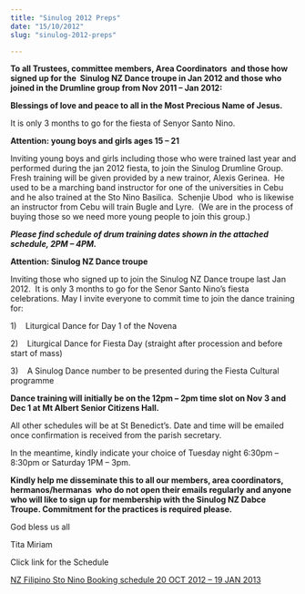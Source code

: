 ```yaml
---
title: "Sinulog 2012 Preps"
date: "15/10/2012"
slug: "sinulog-2012-preps"

---
```


**To all Trustees, committee members, Area Coordinators  and those how signed up for the  Sinulog NZ Dance troupe in Jan 2012 and those who joined in the Drumline group from Nov 2011 – Jan 2012:**

**Blessings of love and peace to all in the Most Precious Name of Jesus.**

It is only 3 months to go for the fiesta of Senyor Santo Nino.

**Attention: young boys and girls ages 15 – 21**

Inviting young boys and girls including those who were trained last year and performed during the jan 2012 fiesta, to join the Sinulog Drumline Group.  Fresh training will be given provided by a new trainor, Alexis Gerinea.  He used to be a marching band instructor for one of the universities in Cebu and he also trained at the Sto Nino Basilica.  Schenjie Ubod  who is likewise an instructor from Cebu will train Bugle and Lyre.  (We are in the process of buying those so we need more young people to join this group.)

**_Please find schedule of drum training dates shown in the attached schedule, 2PM – 4PM._**

**Attention: Sinulog NZ Dance troupe**

Inviting those who signed up to join the Sinulog NZ Dance troupe last Jan 2012.  It is only 3 months to go for the Senor Santo Nino’s fiesta celebrations. May I invite everyone to commit time to join the dance training for:

1)    Liturgical Dance for Day 1 of the Novena

2)    Liturgical Dance for Fiesta Day (straight after procession and before start of mass)

3)    A Sinulog Dance number to be presented during the Fiesta Cultural programme

**Dance training will initially be on the 12pm – 2pm time slot on Nov 3 and Dec 1 at Mt Albert Senior Citizens Hall.**

All other schedules will be at St Benedict’s. Date and time will be emailed once confirmation is received from the parish secretary.

In the meantime, kindly indicate your choice of Tuesday night 6:30pm – 8:30pm or Saturday 1PM – 3pm.

**Kindly help me disseminate this to all our members, area coordinators, hermanos/hermanas  who do not open their emails regularly and anyone who will like to sign up for membership with the Sinulog NZ Dabce Troupe. Commitment for the practices is required please.**

God bless us all

Tita Miriam

Click link for the Schedule

[NZ Filipino Sto Nino Booking schedule 20 OCT 2012 – 19 JAN 2013](http://santonino-nz.org/wp-content/uploads/2012/10/NZ-Filipino-Sto-Nino-Booking-schedule-20-OCT-2012-19-JAN-2013.docx)